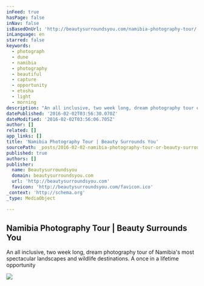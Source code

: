 ```yaml
---
inFeed: true
hasPage: false
inNav: false
isBasedOnUrl: 'http://beautysurroundsyou.com/namibia-photography-tour/'
inLanguage: en
starred: false
keywords:
  - photograph
  - dune
  - namibia
  - photography
  - beautiful
  - capture
  - opportunity
  - etosha
  - light
  - morning
description: "An all inclusive, two week long, dream photography tour of Namibia's most spectacular landscapes and wildlife destinations. A once in a lifetime opportunity"
datePublished: '2016-02-02T03:56:30.070Z'
dateModified: '2016-02-02T03:56:06.705Z'
author: []
related: []
app_links: []
title: 'Namibia Photography Tour | Beauty Surrounds You'
sourcePath: _posts/2016-02-02-namibia-photography-tour-or-beauty-surrounds-you.md
published: true
authors: []
publisher:
  name: Beautysurroundsyou
  domain: beautysurroundsyou.com
  url: 'http://beautysurroundsyou.com'
  favicon: 'http://beautysurroundsyou.com/favicon.ico'
_context: 'http://schema.org'
_type: MediaObject

---
```

<article style=""><h1>Namibia Photography Tour | Beauty Surrounds You</h1><p>An all inclusive, two week long, dream photography tour of Namibia's most spectacular landscapes and wildlife destinations. A once in a lifetime opportunity</p><img src="https://s3-us-west-2.amazonaws.com/the-grid-img/p/44c7878103af735e3b23d1c2c98602064d031eba.jpg" /></article>